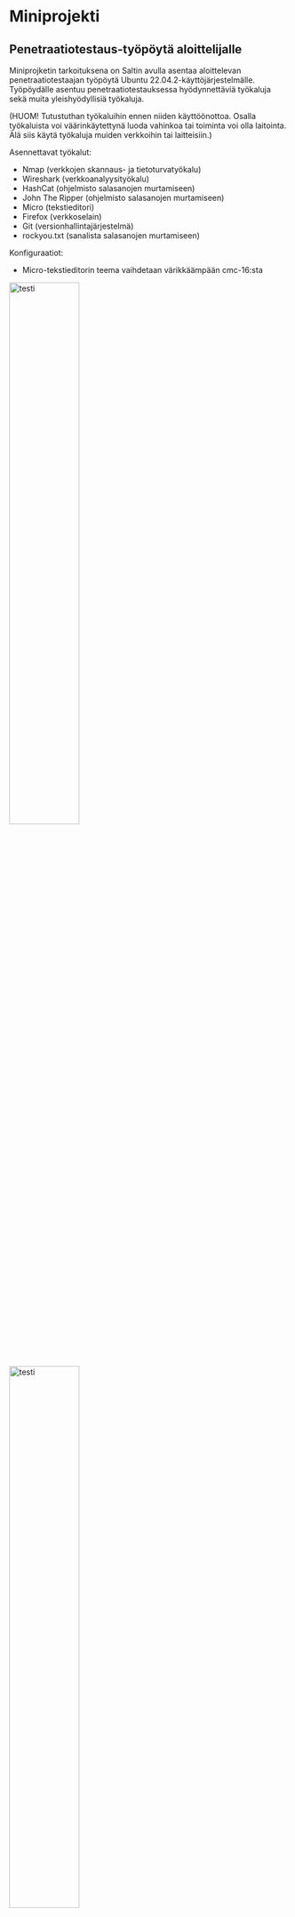 # Miniprojekti

## Penetraatiotestaus-työpöytä aloittelijalle
Miniprojketin tarkoituksena on Saltin avulla asentaa aloittelevan penetraatiotestaajan työpöytä Ubuntu 22.04.2-käyttöjärjestelmälle. Työpöydälle asentuu penetraatiotestauksessa hyödynnettäviä työkaluja sekä muita yleishyödyllisiä työkaluja. 

(HUOM! Tutustuthan työkaluihin ennen niiden käyttöönottoa. Osalla työkaluista voi väärinkäytettynä luoda vahinkoa tai toiminta voi olla laitointa. Älä siis käytä työkaluja muiden verkkoihin tai laitteisiin.)

Asennettavat työkalut:
- Nmap (verkkojen skannaus- ja tietoturvatyökalu)
- Wireshark (verkkoanalyysityökalu)
- HashCat (ohjelmisto salasanojen murtamiseen)
- John The Ripper (ohjelmisto salasanojen murtamiseen)
- Micro (tekstieditori)
- Firefox (verkkoselain)
- Git (versionhallintajärjestelmä)
- rockyou.txt (sanalista salasanojen murtamiseen)

Konfiguraatiot:
- Micro-tekstieditorin teema vaihdetaan värikkäämpään cmc-16:sta

<img src="/images/nmap.png" alt="testi" title="testi" width="50%" height="50%">
<img src="/images/wire.png" alt="testi" title="testi" width="50%" height="50%">
<img src="/images/micro.png" alt="testi" title="testi" width="50%" height="50%">
<img src="/images/hashcat.png" alt="testi" title="testi" width="50%" height="50%">
<img src="/images/rockyou.png" alt="testi" title="testi" width="50%" height="50%">



# Työpöydän käyttöönotto


Työpöydän asennus vaatiin Saltin käyttöä. Asenna ensin Salt-ohjelmisto. Ohjeet asennukseen löytyvät osoitteesta https://docs.saltproject.io/salt/install-guide/en/latest/topics/install-by-operating-system/ubuntu.html#install-salt-on-ubuntu-22-04-jammy. 

## Työpöydän asennus
Aja ensin <code>sudo apt-get update</code>, jotta paketinhallintajärjestelmä on ajan tasalla.

    sudo apt-get update

Luodaan polku <code>/srv/salt</code> ja polkuun kansio "pen-tools", joka toimii myös tilan nimenä.
     
    sudo mkdir -p /srv/salt/pen-tools
    
Luodaan tilatiedosto <code>init.sls</code> polkuun <code>/srv/salt/pen-tools</code>.

    sudo nano /srv/salt/pen-tools/init.sls

Kopioi YAML-koodi ja lisää se tiedostoon.

````
#software installation
tools_installation:
  pkg.installed:
    - pkgs:
      - wireshark
      - micro
      - nmap
      - firefox
      - git
      - hashcat

#John The Ripper installation
/usr/local/bin/john:
  file.directory:
    - makedirs: True

john_repo:
  git.latest:
    - name: https://github.com/openwall/john.git
    - target: /usr/local/bin/john


#Wordlist download
/usr/local/bin/wordlists/rockyou.txt:
  file.managed:
    - makedirs: True
    - source: https://github.com/brannondorsey/naive-hashcat/releases/download/data/rockyou.txt
    - mode: "0755"
    - skip_verify: True
    
#Micro theme configuration
/etc/skel/.config:
  file.directory
    
/etc/skel/.config/micro:
  file.directory

/etc/skel/.config/micro/settings.json:
  file.managed:
    - source: https://raw.githubusercontent.com/JuhoTuovinen/linux-course/main/micro-config/settings.json
    - mode: "0755"
    - skip_verify: True

    
````

<code>ctrl + X</code> + <code>Y</code> + <code>Enter</code> tallettaa tiedoston ja poistuu Nano-tekstieditorista.

Navikoidaan aiemmin luotuun /srv/salt polkuun.

    cd /srv/salt
    
Kutsutaan tilaa paikallisesti.
    
    sudo salt-call --local state.apply pen-tools

Asennus kestää noin 5 minuuuttia. Jos asennus onnistuu näkymäsi tulisi näyttää tältä:

<img src="/images/kuva104.png" alt="testi" title="testi" width="50%" height="50%">

    sudo mkdir -p ~/.config/micro && sudo cp /etc/skel/.config/micro/settings.json ~/.config/micro/settings.json
    
 Jotta Microon saadaan teema vaihdettua cmc-16:sta, täytyy ensin luoda polku konfiguraatiotiedostoon, koska sitä ei ole automaattisesti luotu ennen Micron käyttöön ottoa. Sen jälkeen käyttäjän täytyy kopioida <code>/etc/skel/.config/micro.settings.json</code>- tiedosto käyttäjän polkuun <code>~/.config/micro/settings.json</code>
 
    
Työpöytä on asennettu ja konfiguraatiot tehty.

# Projektin toteutus

## Rauta
````
Apple MacBook 2015
macOs Monterey versio 12.6.4
Ram -muistia 16GB
````
Ohjelmistot

- UTM Version 4.1.6 (75)
- Ubuntu 22.04.2 (Jammy) (virtuaalikone)
- Salt

## Salt

Asensin Saltin Ubunntulle SaltStack:n ohjeiden mukaan (https://docs.saltproject.io/salt/install-guide/en/latest/topics/install-by-operating-system/ubuntu.html).

Testasin, että saadaan Saltilla yhteys itseemme.
   
    sudo salt-call --local test.ping
    
 <img src="/images/kuva96.png" alt="testi" title="testi" width="70%" height="70%">

Yhteys saatiin, eli Salt on asentunut.

## Ohjelmien käsin asennus

Aloitin projektin ensimmäisen vaiheen asentamalla aiemmin mainitut ohjelmat käsin paketinhallinnasta. Tällä tavoin testataan, että ohjelmat löytyvät paketinhallinnasta, ja että ne toimivat.

Ensimmäiseksi päivitin paketinhalinnan.

    sudo apt-get update 

Sen jälkeen asennutin jokaisen ohjelman paketinhallinnasta käsin.

    sudo apt install <ohjelma>
    
Testasin, että ohjelmat toimivat.


## Ohjelmien asennuksen automatisointi

Tarkoituksena on automatisoida äsken ladattujen ohjelmistojen asennus Saltilla. Luon tilan, joka asennuttaa ohjelmat.


Loin polun <code>/srv/salt</code>, jonka jälkeen loin polkuun kansion <code>pen-tools</code>.

    sudo mkdir -p /srv/salt/pen-tools

Loin tilatiedoston <code>pen-tools</code>- kansioon.

    sudo nano /srv/salt/pen-tools/init.sls
    
    
Lisäsin tilatiedostoon YAML-koodia, joilla ohjelmien asennus tapahtuu.

```
tools_installation:
  pkg.installed:
    - pkgs:
      - wireshark
      - micro
      - nmap
      - firefox
      - git
      - hashcat 

```
- <code>tools_installation</code> on tilan ID.
- <code>pkg.installed</code> lataa ohjelmat paketinhallinnasta.
- <code>pkgs</code> parametri kertoo mitkä ohjelmat ladataan.

Testasin onnistuuko automatisoitu ohjelmien asentaminen paikallisesti.

    sudo salt-call --local state.apply pen-tools

Salt ilmoitti, että ohjelmat ovat jo asennettu. Eli ohjelmat asentuvat toivotunlaisesti.

 <img src="/images/kuva97.png" alt="testi" title="testi" width="70%" height="70%">


## Ohjelma paketinhallinnan ulkopuolelta

Tarkoitus on ladata John The Ripper-työkalu paketinhallinnan ulkopuolelta. Hyötyjä ohjelman asentamisen paketinhallinan ulkopuolelta on mm., että saadaan varmasti uusin versio ladattua tai voidaan valita ladattava (esim. vanhempi) versio.

Aloitin lataamalla työkalun ensin käsin Githubista (https://github.com/openwall/john).

     git clone https://github.com/openwall/john.git
     
<img src="/images/kuva98.png" alt="testi" title="testi" width="70%" height="70%">

Seuraavaksi automatisoin latauksen. Testausvaiheessa luon oman tilan pelkästään kyseisen työkalun asennukseen.

Jokaisella käyttäjällä on ainakin yksi yhteinen hakemisto <code>/usr/local/bin</code>. Ladattaessa ohjelma polkuun saadaan, se jaettua kaikille Linux-käyttäjille. Ensiksi luodaan kansio <code>john</code> kyseiseen polkuun.

````
/usr/local/bin/john:
  file.directory:
    - makedirs: True
````

Kansion luonti onnistui.

<img src="/images/kuva99.png" alt="testi" title="testi" width="70%" height="70%">

Seuraavaksi Github-varasto täytyy ladata polkuun <code>/usr/local/bin/john</code>. Lisäsin tilaan YAML-koodia, joka lataa varaston haluamastani osoitteesta (https://github.com/openwall/john.git) ja tallentaa sen sisällön polkuun <code>/usr/local/bin/john</code>.


````
john_repo:
  git.latest:
    - name: https://github.com/openwall/john.git
    - target: /usr/local/bin/john
    

````
Polkuun <code>/usr/local/bin</code> luodaan onnistuneesti kansio, ja Github-varasto latautuu onnistuneesti kohteeseen, vaikkakin saadaan virheilmoitus. Vika on vielä selvittämättä. 

````
[ERROR   ] Command 'git' failed with return code: 128
[ERROR   ] stderr: fatal: not a git repository (or any of the parent directories): .git
[ERROR   ] retcode: 128
````

<img src="/images/kuva101.png" alt="testi" title="testi" width="70%" height="70%">


- <code>file.directory</code> varmistaa, että kansio löytyy.
- <code>makedirs: True</code> luo kansion, jos sitä ei ole.
- <code>git.latest</code> kloonaa Github varaston.
- <code>target</code> kertoo, minne github varasto kloonataan.

Lähde: Saltsatck, SALT.STATES.GIT, https://docs.saltproject.io/en/latest/ref/states/all/salt.states.git.html.

## Rockyou

Seuraavaksi tarkoitukseni on ladata salasanojen murtamisessa käytetty <code>rockyou.txt</code>- sanalista. Luodaan kansio polkuun <code>/usr/bin/local</code>, jonne tallennetaa sanalista. Tämä on tarkoitus automatisoida.

Ensiksi latasin sanalistan käsin osoitteesta https://github.com/brannondorsey/naive-hashcat/releases/download/data/rockyou.txt.

Testivaiheessa luodaan uusi tila, joka luo kansion "wordlists" ja lataa listan kansioon. Loin kansion <code>rockyou</code> polkuun <code>/srv/salt</code>, minne lisäsin YAML-koodia.

````
/usr/local/bin/wordlists/rockyou.txt:
  file.managed:
    - makedirs: True
    - source: https://github.com/brannondorsey/naive-hashcat/releases/download/data/rockyou.txt
    - mode: "0755"
 ````
- <code>file.managed</code> kerrotaan, että halutaan hallita tiedostoa.
- <code>makedirs: True</code> luo kansion, jos sitä ei ole.
- <code>source:</code> mistä tiedosto ladataan.
- <code>mode: "0755"</code> antaa omistaja ajaa, lukea ja kirjoittaa tiedoston päälle sekä ryhmän ja muiden käyttäjien lukea ja ajaa ohjelma.

Ajoin tilan ja sain virheilmoituksen.

<img src="/images/kuva102.png" alt="testi" title="testi" width="70%" height="70%">

Virheessä kerrotaan, että pitää lisätä <code>skip_verify</code> -parametri, joten lisäsin <code>- skip_verify: True
</code>.

Ajoin tilan uudestaan ja kansio luotiin sekä tiedosto ladattiin kansioon.

<img src="/images/kuva103.png" alt="testi" title="testi" width="70%" height="70%">

## Micron konfigurointi

Tarkoitus on vaihtaa Micron oletus teemaa värikkäämmäksi. Haluan teeman "cmc-16", joten ensiksi vaihdan sen käsin.

Avasin Micro-editorin ja painoin <code>ctrl + e</code>, jolloin avautuu komentorivi. Komentoriville kirjoitin <code>set colorscheme cmc-16</code>, jolloin teema vaihtuu. Micron mnuaalissa lukee, että configuraatio tiedosto on polussa <code>~/.config/micro</code> ja sieltä löysin tiedoston <code>settings.json</code>, jossa teema on määritelty.

 ```` 
 {
    "colorscheme": "cmc-16"
}
 ````

Loin uuden tilan "micro" testatakseni ominaisuutta. Lisäsin YAMLL-koodia, joka luo käyttäjän polkuun <code>/etc/skel/</code> kansiot <code>/.config/micro</code>. Sen jälkeen konfiguraatio tiedosto ladataan Github-varastostani ja tallennetaan äsken luotuun polkuun.

 
  ````
 /etc/skel/.config/micro:
  file.directory:
    - mode: "0755"

/etc/skel/.config/micro/settings.json:
  file.managed:
    - source: https://raw.githubusercontent.com/JuhoTuovinen/linux-course/main/>
    - mode: "0755"
    - skip_verify: True
 
 ````
- <code>file.directory</code> varmistaa, että kansio löytyy.
- <code>mode: "0755"</code> antaa omistaja ajaa, lukea ja kirjoittaa tiedoston päälle sekä ryhmän ja muiden käyttäjien lukea ja ajaa ohjelma.
- <code>file.managed</code> kerrotaan, että halutaan hallita tiedostoa.
- <code>source</code> lähde, josta tiedosto ladataan.
- <code>- skip_verify: True</code>ohittaa lähde-URL:n SSL/TLS-sertifikaatin varmennuksen. 
 
Ongelmana on, että konfiguraatiot Microon haetaan käyttäjän polusta <code>~/.config/micro</code>, joten muutokset täytyy tallentaa sinne. Tämän automatisoidessa Salt kuitenkin asentaa muutokset "root"-käyttäjälle, eikä henkilökohtaisille käyttäjille. Päädyin ratkaisuun, että käyttäjä itse ajaa terminaalissa komennon <code>sudo mkdir -p ~/.config/micro && sudo cp /etc/skel/.config/micro/settings.json ~/.config/micro/settings.json</code>, joka luo polun konfiguraatiokansioon ja kopioi konfiguraatio tiedosto polusta <code>/etc/skel/.config/micro/settings.json</code>, jonne se konfiguratio oli Saltilla asennettu.


